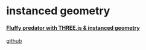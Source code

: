 # instanced geometry

#### [Fluffy predator with THREE.js & instanced geometry](http://barradeau.com/blog/?p=1109)

[github](https://github.com/nicoptere/FluffyPredator/)

